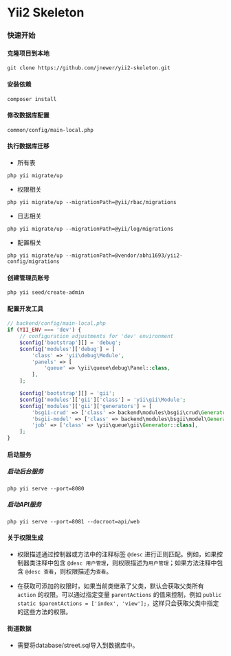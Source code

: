 # Yii2 Skeleton

### 快速开始

#### 克隆项目到本地

```shell
git clone https://github.com/jnewer/yii2-skeleton.git
```

#### 安装依赖

```shell
composer install
```

#### 修改数据库配置

```
common/config/main-local.php
```

#### 执行数据库迁移

- 所有表

```shell
php yii migrate/up
```

- 权限相关

```shell
php yii migrate/up --migrationPath=@yii/rbac/migrations
```

- 日志相关

```shell
php yii migrate/up --migrationPath=@yii/log/migrations
```

- 配置相关

```shell
php yii migrate/up --migrationPath=@vendor/abhi1693/yii2-config/migrations
```

#### 创建管理员账号

```
php yii seed/create-admin
```

#### 配置开发工具

```php
// backend/config/main-local.php
if (YII_ENV === 'dev') {
    // configuration adjustments for 'dev' environment
    $config['bootstrap'][] = 'debug';
    $config['modules']['debug'] = [
        'class' => 'yii\debug\Module',
        'panels' => [
            'queue' => \yii\queue\debug\Panel::class,
        ],
    ];

    $config['bootstrap'][] = 'gii';
    $config['modules']['gii']['class'] = 'yii\gii\Module';
    $config['modules']['gii']['generators'] = [
        'bsgii-crud' => ['class' => backend\modules\bsgii\crud\Generator::class],
        'bsgii-model' => ['class' => backend\modules\bsgii\model\Generator::class],
        'job' => ['class' => \yii\queue\gii\Generator::class],
    ];
}
```

#### 启动服务

##### 启动后台服务

```
php yii serve --port=8080
```

##### 启动API服务

```
php yii serve --port=8081 --docroot=api/web
```

#### 关于权限生成

- 权限描述通过控制器或方法中的注释标签 `@desc` 进行正则匹配。例如，如果控制器类注释中包含 `@desc 用户管理`，则权限描述为`用户管理`；如果方法注释中包含 `@desc 查看`，则权限描述为`查看`。

- 在获取可添加的权限时，如果当前类继承了父类，默认会获取父类所有 `action` 的权限。可以通过指定变量 `parentActions` 的值来控制，例如 `public static $parentActions = ['index', 'view'];`，这样只会获取父类中指定的这些方法的权限。

#### 街道数据

- 需要将database/street.sql导入到数据库中。
